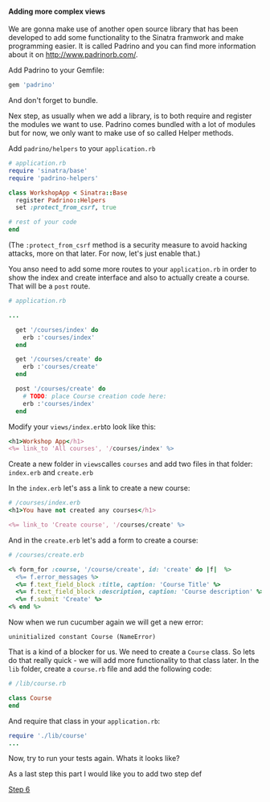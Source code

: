 #### Adding more complex views

We are gonna make use of another open source library that has been developed to add some functionality to the Sinatra framwork and make programming easier. It is called Padrino and you can find more information about it on http://www.padrinorb.com/.

Add Padrino to your Gemfile:

```ruby
gem 'padrino'
```

And don't forget to bundle.

Nex step, as usually when we add a library, is to both require and register the modules we want to use. Padrino comes bundled with a lot of modules but for now, we only want to make use of so called Helper methods.

Add `padrino/helpers` to your `application.rb`

```ruby
# application.rb
require 'sinatra/base'
require 'padrino-helpers'

class WorkshopApp < Sinatra::Base
  register Padrino::Helpers
  set :protect_from_csrf, true

# rest of your code
end
```
(The `:protect_from_csrf` method is a security measure to avoid hacking attacks, more on that later. For now, let's just enable that.)

You anso need to add some more routes to your `application.rb` in order to show the index and create interface and also to actually create a course. That will be a `post` route.

```ruby
# application.rb

...

  get '/courses/index' do
    erb :'courses/index'
  end

  get '/courses/create' do
    erb :'courses/create'
  end

  post '/courses/create' do
    # TODO: place Course creation code here:
    erb :'courses/index'
  end

```

Modify your `views/index.erb`to look like this:

```ruby
<h1>Workshop App</h1>
<%= link_to 'All courses', '/courses/index' %>
```


Create a new folder in `views`calles `courses` and add two files in that folder: `index.erb` and `create.erb`

In the `index.erb` let's ass a link to create a new course:

```ruby
# /courses/index.erb
<h1>You have not created any courses</h1>

<%= link_to 'Create course', '/courses/create' %>
```

And in the `create.erb` let's add a form to create a course:

```ruby
# /courses/create.erb

<% form_for :course, '/course/create', id: 'create' do |f|  %>
  <%= f.error_messages %>
  <%= f.text_field_block :title, caption: 'Course Title' %>
  <%= f.text_field_block :description, caption: 'Course description' %>
  <%= f.submit 'Create' %>
<% end %>
```

Now when we run cucumber again we will get a new error:
```
uninitialized constant Course (NameError)
```

That is a kind of a blocker for us. We need to create a `Course` class. So lets do that really quick - we will add more functionality to that class later.
 In the `lib` folder, create a `course.rb` file and add the following code:

 ```ruby
 # /lib/course.rb

 class Course
 end
 ```

 And require that class in your `application.rb`:

 ```ruby
 require './lib/course'
 ...
 ```

Now, try to run your tests again. Whats it looks like?

As a last step this part I would like you to add two step def

[Step 6](step6.md)

